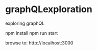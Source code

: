 # graphQLexploration
exploring graphQL

npm install
npm run start

browse to: http://localhost:3000
